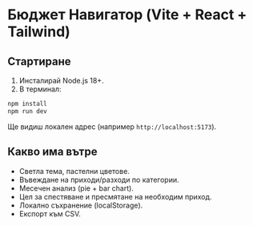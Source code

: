 # Бюджет Навигатор (Vite + React + Tailwind)

## Стартиране
1. Инсталирай Node.js 18+.
2. В терминал:
```bash
npm install
npm run dev
```
Ще видиш локален адрес (например `http://localhost:5173`).

## Какво има вътре
- Светла тема, пастелни цветове.
- Въвеждане на приходи/разходи по категории.
- Месечен анализ (pie + bar chart).
- Цел за спестяване и пресмятане на необходим приход.
- Локално съхранение (localStorage).
- Експорт към CSV.
